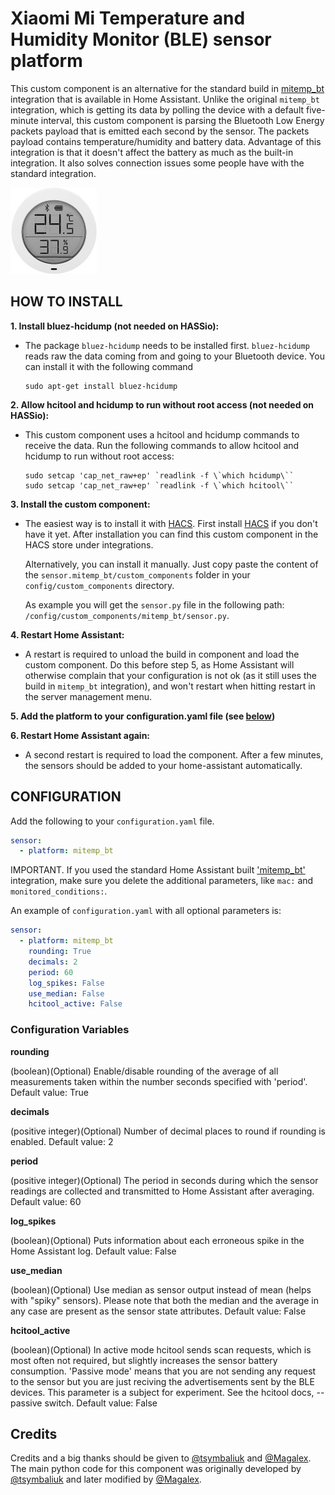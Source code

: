 # Xiaomi Mi Temperature and Humidity Monitor (BLE) sensor platform
This custom component is an alternative for the standard build in [mitemp_bt](https://www.home-assistant.io/integrations/mitemp_bt/) integration that is available in Home Assistant. Unlike the original `mitemp_bt` integration, which is getting its data by polling the device with a default five-minute interval, this custom component is parsing the Bluetooth Low Energy packets payload that is emitted each second by the sensor. The packets payload contains temperature/humidity and battery data. Advantage of this integration is that it doesn't affect the battery as much as the built-in integration. It also solves connection issues some people have with the standard integration.

![sensor](/sensor.jpg)

## HOW TO INSTALL
**1. Install bluez-hcidump (not needed on HASSio):**
   - The package `bluez-hcidump` needs to be installed first. `bluez-hcidump` reads raw the data coming from and going to your Bluetooth device. You can install it with the following command
     ```shell
     sudo apt-get install bluez-hcidump
     ```
     
**2. Allow hcitool and hcidump to run without root access (not needed on HASSio):**
   - This custom component uses a hcitool and hcidump commands to receive the data. Run the following commands to allow hcitool and hcidump to run without root access:
     ```shell
     sudo setcap 'cap_net_raw+ep' `readlink -f \`which hcidump\``
     sudo setcap 'cap_net_raw+ep' `readlink -f \`which hcitool\``
     ```
**3. Install the custom component:**
   - The easiest way is to install it with [HACS](https://hacs.netlify.com/). First install [HACS](https://hacs.netlify.com/) if you don't have it yet. After installation you can find this custom component in the HACS store under integrations.
   
     Alternatively, you can install it manually. Just copy paste the content of the `sensor.mitemp_bt/custom_components` folder in your `config/custom_components` directory.
     
     As example you will get the `sensor.py` file in the following path: `/config/custom_components/mitemp_bt/sensor.py`.


**4. Restart Home Assistant:**
   - A restart is required to unload the build in component and load the custom component. Do this before step 5, as Home Assistant will otherwise complain that your configuration is not ok (as it still uses the build in `mitemp_bt` integration), and won't restart when hitting restart in the server management menu.
   
     
**5. Add the platform to your configuration.yaml file (see [below](#CONFIGURATION))**


**6. Restart Home Assistant again:**
   - A second restart is required to load the component. After a few minutes, the sensors should be added to your home-assistant automatically. 


## CONFIGURATION
Add the following to your `configuration.yaml` file.

```yaml
sensor:
  - platform: mitemp_bt
```

IMPORTANT. If you used the standard Home Assistant built ['mitemp_bt'](https://www.home-assistant.io/integrations/mitemp_bt/) integration, make sure you delete the additional parameters, like `mac:` and `monitored_conditions:`.

An example of `configuration.yaml` with all optional parameters is:

```yaml
sensor:
  - platform: mitemp_bt
    rounding: True
    decimals: 2
    period: 60
    log_spikes: False
    use_median: False
    hcitool_active: False
```


### Configuration Variables

**rounding**

  (boolean)(Optional) Enable/disable rounding of the average of all measurements taken within the number seconds specified with 'period'. Default value: True

**decimals**

  (positive integer)(Optional) Number of decimal places to round if rounding is enabled. Default value: 2

**period**

  (positive integer)(Optional) The period in seconds during which the sensor readings are collected and transmitted to Home Assistant after averaging. Default value: 60

**log_spikes**

  (boolean)(Optional) Puts information about each erroneous spike in the Home Assistant log. Default value: False

**use_median**

  (boolean)(Optional) Use median as sensor output instead of mean (helps with "spiky" sensors). Please note that both the median and the average in any case are present as the sensor state attributes. Default value: False

**hcitool_active**

  (boolean)(Optional) In active mode hcitool sends scan requests, which is most often not required, but slightly increases the sensor battery consumption. 'Passive mode' means that you are not sending any request to the sensor but you are just reciving the advertisements sent by the BLE devices. This parameter is a subject for experiment. See the hcitool docs, --passive switch. Default value: False

## Credits
Credits and a big thanks should be given to [@tsymbaliuk](https://community.home-assistant.io/u/tsymbaliuk) and [@Magalex](https://community.home-assistant.io/u/Magalex). The main python code for this component was originally developed by [@tsymbaliuk](https://community.home-assistant.io/u/tsymbaliuk) and later modified by [@Magalex](https://community.home-assistant.io/u/Magalex).
